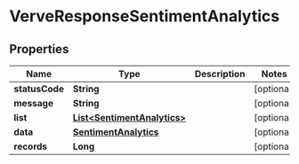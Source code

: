 
# VerveResponseSentimentAnalytics

## Properties
Name | Type | Description | Notes
------------ | ------------- | ------------- | -------------
**statusCode** | **String** |  |  [optional]
**message** | **String** |  |  [optional]
**list** | [**List&lt;SentimentAnalytics&gt;**](SentimentAnalytics.md) |  |  [optional]
**data** | [**SentimentAnalytics**](SentimentAnalytics.md) |  |  [optional]
**records** | **Long** |  |  [optional]




